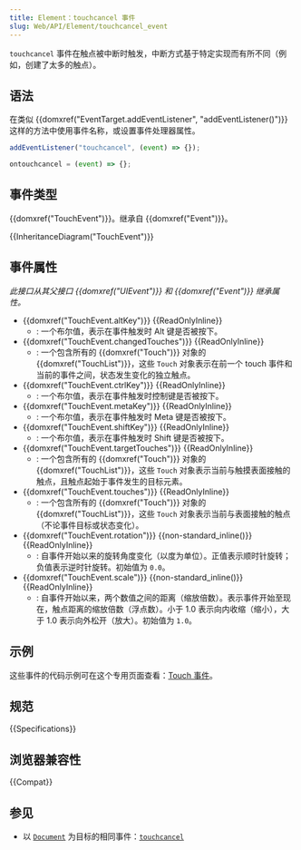 ```yaml
---
title: Element：touchcancel 事件
slug: Web/API/Element/touchcancel_event
---
```


`touchcancel` 事件在触点被中断时触发，中断方式基于特定实现而有所不同（例如，创建了太多的触点）。

## 语法

在类似 {{domxref("EventTarget.addEventListener", "addEventListener()")}} 这样的方法中使用事件名称，或设置事件处理器属性。

```js
addEventListener("touchcancel", (event) => {});

ontouchcancel = (event) => {};
```

## 事件类型

{{domxref("TouchEvent")}}。继承自 {{domxref("Event")}}。

{{InheritanceDiagram("TouchEvent")}}

## 事件属性

_此接口从其父接口 {{domxref("UIEvent")}} 和 {{domxref("Event")}} 继承属性。_

- {{domxref("TouchEvent.altKey")}} {{ReadOnlyInline}}
  - : 一个布尔值，表示在事件触发时 Alt 键是否被按下。
- {{domxref("TouchEvent.changedTouches")}} {{ReadOnlyInline}}
  - : 一个包含所有的 {{domxref("Touch")}} 对象的 {{domxref("TouchList")}}，这些 `Touch` 对象表示在前一个 touch 事件和当前的事件之间，状态发生变化的独立触点。
- {{domxref("TouchEvent.ctrlKey")}} {{ReadOnlyInline}}
  - : 一个布尔值，表示在事件触发时控制键是否被按下。
- {{domxref("TouchEvent.metaKey")}} {{ReadOnlyInline}}
  - : 一个布尔值，表示在事件触发时 Meta 键是否被按下。
- {{domxref("TouchEvent.shiftKey")}} {{ReadOnlyInline}}
  - : 一个布尔值，表示在事件触发时 Shift 键是否被按下。
- {{domxref("TouchEvent.targetTouches")}} {{ReadOnlyInline}}
  - : 一个包含所有的 {{domxref("Touch")}} 对象的 {{domxref("TouchList")}}，这些 `Touch` 对象表示当前与触摸表面接触的触点，且触点起始于事件发生的目标元素。
- {{domxref("TouchEvent.touches")}} {{ReadOnlyInline}}
  - : 一个包含所有的 {{domxref("Touch")}} 对象的 {{domxref("TouchList")}}，这些 `Touch` 对象表示当前与表面接触的触点（不论事件目标或状态变化）。
- {{domxref("TouchEvent.rotation")}} {{non-standard_inline()}} {{ReadOnlyInline}}
  - : 自事件开始以来的旋转角度变化（以度为单位）。正值表示顺时针旋转；负值表示逆时针旋转。初始值为 `0.0`。
- {{domxref("TouchEvent.scale")}} {{non-standard_inline()}} {{ReadOnlyInline}}
  - : 自事件开始以来，两个数值之间的距离（缩放倍数）。表示事件开始至现在，触点距离的缩放倍数（浮点数）。小于 1.0 表示向内收缩（缩小），大于 1.0 表示向外松开（放大）。初始值为 `1.0`。

## 示例

这些事件的代码示例可在这个专用页面查看：[Touch 事件](/zh-CN/docs/Web/API/Touch_events)。

## 规范

{{Specifications}}

## 浏览器兼容性

{{Compat}}

## 参见

- 以 [`Document`](/zh-CN/docs/Web/API/Document) 为目标的相同事件：[`touchcancel`](/zh-CN/docs/Web/API/Document/touchcancel_event)
